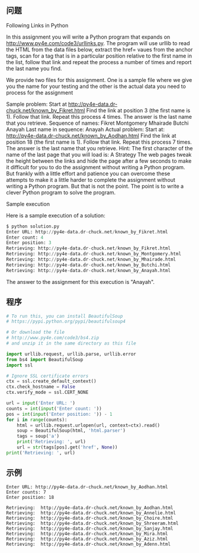 ## 问题
Following Links in Python

In this assignment you will write a Python program that expands on http://www.py4e.com/code3/urllinks.py. The program will use urllib to read the HTML from the data files below, extract the href= vaues from the anchor tags, scan for a tag that is in a particular position relative to the first name in the list, follow that link and repeat the process a number of times and report the last name you find.

We provide two files for this assignment. One is a sample file where we give you the name for your testing and the other is the actual data you need to process for the assignment

Sample problem: Start at http://py4e-data.dr-chuck.net/known_by_Fikret.html
Find the link at position 3 (the first name is 1). Follow that link. Repeat this process 4 times. The answer is the last name that you retrieve.
Sequence of names: Fikret Montgomery Mhairade Butchi Anayah
Last name in sequence: Anayah
Actual problem: Start at: http://py4e-data.dr-chuck.net/known_by_Aodhan.html
Find the link at position 18 (the first name is 1). Follow that link. Repeat this process 7 times. The answer is the last name that you retrieve.
Hint: The first character of the name of the last page that you will load is: A
Strategy
The web pages tweak the height between the links and hide the page after a few seconds to make it difficult for you to do the assignment without writing a Python program. But frankly with a little effort and patience you can overcome these attempts to make it a little harder to complete the assignment without writing a Python program. But that is not the point. The point is to write a clever Python program to solve the program.

Sample execution

Here is a sample execution of a solution:
```python
$ python solution.py
Enter URL: http://py4e-data.dr-chuck.net/known_by_Fikret.html
Enter count: 4
Enter position: 3
Retrieving: http://py4e-data.dr-chuck.net/known_by_Fikret.html
Retrieving: http://py4e-data.dr-chuck.net/known_by_Montgomery.html
Retrieving: http://py4e-data.dr-chuck.net/known_by_Mhairade.html
Retrieving: http://py4e-data.dr-chuck.net/known_by_Butchi.html
Retrieving: http://py4e-data.dr-chuck.net/known_by_Anayah.html
```
The answer to the assignment for this execution is "Anayah".

## 程序
```python
# To run this, you can install BeautifulSoup
# https://pypi.python.org/pypi/beautifulsoup4

# Or download the file
# http://www.py4e.com/code3/bs4.zip
# and unzip it in the same directory as this file

import urllib.request, urllib.parse, urllib.error
from bs4 import BeautifulSoup
import ssl

# Ignore SSL certificate errors
ctx = ssl.create_default_context()
ctx.check_hostname = False
ctx.verify_mode = ssl.CERT_NONE

url = input('Enter URL: ')
counts = int(input('Enter count: '))
pos = int(input('Enter position: ')) - 1
for i in range(counts):
    html = urllib.request.urlopen(url, context=ctx).read()
    soup = BeautifulSoup(html, 'html.parser')
    tags = soup('a')
    print('Retrieving: ', url)
    url = str(tags[pos].get('href', None))
print('Retrieving: ', url)

```

## 示例
```
Enter URL: http://py4e-data.dr-chuck.net/known_by_Aodhan.html
Enter counts: 7
Enter position: 18
```
```
Retrieving:  http://py4e-data.dr-chuck.net/known_by_Aodhan.html
Retrieving:  http://py4e-data.dr-chuck.net/known_by_Annelie.html
Retrieving:  http://py4e-data.dr-chuck.net/known_by_Choire.html
Retrieving:  http://py4e-data.dr-chuck.net/known_by_Shreeram.html
Retrieving:  http://py4e-data.dr-chuck.net/known_by_Sanjay.html
Retrieving:  http://py4e-data.dr-chuck.net/known_by_Mira.html
Retrieving:  http://py4e-data.dr-chuck.net/known_by_Aziz.html
Retrieving:  http://py4e-data.dr-chuck.net/known_by_Adenn.html
```
